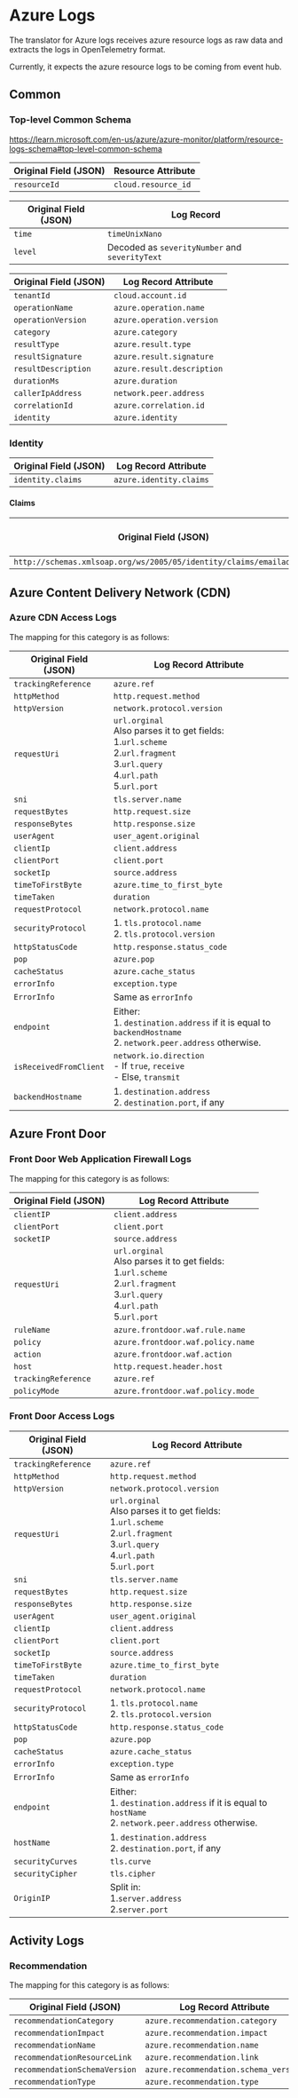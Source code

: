 # Azure Logs

The translator for Azure logs receives azure resource logs as raw data and extracts the logs in OpenTelemetry format.

Currently, it expects the azure resource logs to be coming from event hub.

## Common

### Top-level Common Schema

https://learn.microsoft.com/en-us/azure/azure-monitor/platform/resource-logs-schema#top-level-common-schema

| Original Field (JSON) | Resource Attribute  |
| --------------------- | ------------------- |
| `resourceId`          | `cloud.resource_id` |

| Original Field (JSON) | Log Record                                     |
| --------------------- | ---------------------------------------------- |
| `time`                | `timeUnixNano`                                 |
| `level`               | Decoded as `severityNumber` and `severityText` |

| Original Field (JSON) | Log Record Attribute       |
| --------------------- | -------------------------- |
| `tenantId`            | `cloud.account.id`         |
| `operationName`       | `azure.operation.name`     |
| `operationVersion`    | `azure.operation.version`  |
| `category`            | `azure.category`           |
| `resultType`          | `azure.result.type`        |
| `resultSignature`     | `azure.result.signature`   |
| `resultDescription`   | `azure.result.description` |
| `durationMs`          | `azure.duration`           |
| `callerIpAddress`     | `network.peer.address`     |
| `correlationId`       | `azure.correlation.id`     |
| `identity`            | `azure.identity`           |


### Identity

| Original Field (JSON) | Log Record Attribute    |
| --------------------- | ----------------------- |
| `identity.claims`     | `azure.identity.claims` |

#### Claims

| Original Field (JSON)                                                | Log Record Attribute  |
| -------------------------------------------------------------------- | --------------------- |
| `http://schemas.xmlsoap.org/ws/2005/05/identity/claims/emailaddress` | `user.email`          |


## Azure Content Delivery Network (CDN)

### Azure CDN Access Logs

The mapping for this category is as follows:

| Original Field (JSON)   | Log Record Attribute                                                                                                                  |
|-------------------------|---------------------------------------------------------------------------------------------------------------------------------------|
| `trackingReference`     | `azure.ref`                                                                                                                           |
| `httpMethod`            | `http.request.method`                                                                                                                 |
| `httpVersion`           | `network.protocol.version`                                                                                                            |
| `requestUri`            | `url.orginal`<br>Also parses it to get fields:<br>1.`url.scheme`<br>2.`url.fragment`<br>3.`url.query`<br>4.`url.path`<br>5.`url.port` |
| `sni`                   | `tls.server.name`                                                                                                                     |
| `requestBytes`          | `http.request.size`                                                                                                                   |
| `responseBytes`         | `http.response.size`                                                                                                                  |
| `userAgent`             | `user_agent.original`                                                                                                                 |
| `clientIp`              | `client.address`                                                                                                                      |
| `clientPort`            | `client.port`                                                                                                                         |
| `socketIp`              | `source.address`                                                                                                                      |
| `timeToFirstByte`       | `azure.time_to_first_byte`                                                                                                            |
| `timeTaken`             | `duration`                                                                                                                            |
| `requestProtocol`       | `network.protocol.name`                                                                                                               |
| `securityProtocol`      | 1. `tls.protocol.name`<br>2. `tls.protocol.version`                                                                                   |
| `httpStatusCode`        | `http.response.status_code`                                                                                                           |
| `pop`                   | `azure.pop`                                                                                                                           |
| `cacheStatus`           | `azure.cache_status`                                                                                                                  |
| `errorInfo`             | `exception.type`                                                                                                                      |
| `ErrorInfo`             | Same as `errorInfo`                                                                                                                   |
| `endpoint`              | Either:<br>1. `destination.address` if it is equal to `backendHostname`<br>2. `network.peer.address` otherwise.                       |
| `isReceivedFromClient`  | `network.io.direction`<br>- If `true`, `receive`<br>- Else, `transmit`                                                                |
| `backendHostname`       | 1. `destination.address` <br>2. `destination.port`, if any                                                                            |

## Azure Front Door

### Front Door Web Application Firewall Logs

The mapping for this category is as follows:

| Original Field (JSON) | Log Record Attribute                                                                                                                  |
|-----------------------|---------------------------------------------------------------------------------------------------------------------------------------|
| `clientIP`            | `client.address`                                                                                                                      |
| `clientPort`          | `client.port`                                                                                                                         |
| `socketIP`            | `source.address`                                                                                                                      |
| `requestUri`          | `url.orginal`<br>Also parses it to get fields:<br>1.`url.scheme`<br>2.`url.fragment`<br>3.`url.query`<br>4.`url.path`<br>5.`url.port` |
| `ruleName`            | `azure.frontdoor.waf.rule.name`                                                                                                       |
| `policy`              | `azure.frontdoor.waf.policy.name`                                                                                                     |
| `action`              | `azure.frontdoor.waf.action`                                                                                                          |
| `host`                | `http.request.header.host`                                                                                                            |
| `trackingReference`   | `azure.ref`                                                                                                                           |
| `policyMode`          | `azure.frontdoor.waf.policy.mode`                                                                                                     |

### Front Door Access Logs

| Original Field (JSON) | Log Record Attribute                                                                                                                  |
|-----------------------|---------------------------------------------------------------------------------------------------------------------------------------|
| `trackingReference`   | `azure.ref`                                                                                                                           |
| `httpMethod`          | `http.request.method`                                                                                                                 |
| `httpVersion`         | `network.protocol.version`                                                                                                            |
| `requestUri`          | `url.orginal`<br>Also parses it to get fields:<br>1.`url.scheme`<br>2.`url.fragment`<br>3.`url.query`<br>4.`url.path`<br>5.`url.port` |
| `sni`                 | `tls.server.name`                                                                                                                     |
| `requestBytes`        | `http.request.size`                                                                                                                   |
| `responseBytes`       | `http.response.size`                                                                                                                  |
| `userAgent`           | `user_agent.original`                                                                                                                 |
| `clientIp`            | `client.address`                                                                                                                      |
| `clientPort`          | `client.port`                                                                                                                         |
| `socketIp`            | `source.address`                                                                                                                      |
| `timeToFirstByte`     | `azure.time_to_first_byte`                                                                                                            |
| `timeTaken`           | `duration`                                                                                                                            |
| `requestProtocol`     | `network.protocol.name`                                                                                                               |
| `securityProtocol`    | 1. `tls.protocol.name`<br>2. `tls.protocol.version`                                                                                   |
| `httpStatusCode`      | `http.response.status_code`                                                                                                           |
| `pop`                 | `azure.pop`                                                                                                                           |
| `cacheStatus`         | `azure.cache_status`                                                                                                                  |
| `errorInfo`           | `exception.type`                                                                                                                      |
| `ErrorInfo`           | Same as `errorInfo`                                                                                                                   |
| `endpoint`            | Either:<br>1. `destination.address` if it is equal to `hostName`<br>2. `network.peer.address` otherwise.                              |
| `hostName`            | 1. `destination.address` <br>2. `destination.port`, if any                                                                            |
| `securityCurves`      | `tls.curve`                                                                                                                           |
| `securityCipher`      | `tls.cipher`                                                                                                                          |
| `OriginIP`            | Split in:<br>1.`server.address`<br>2.`server.port`                                                                                    |

## Activity Logs

### Recommendation

The mapping for this category is as follows:

| Original Field (JSON)         | Log Record Attribute                  |
| ----------------------------- | ------------------------------------- |
| `recommendationCategory`      | `azure.recommendation.category`       |
| `recommendationImpact`        | `azure.recommendation.impact`         |
| `recommendationName`          | `azure.recommendation.name`           |
| `recommendationResourceLink`  | `azure.recommendation.link`           |
| `recommendationSchemaVersion` | `azure.recommendation.schema_version` |
| `recommendationType`          | `azure.recommendation.type`           |
